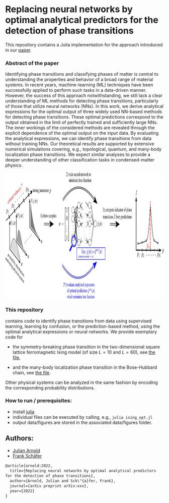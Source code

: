 # Replacing neural networks by optimal analytical predictors for the detection of phase transitions
This repository contains a Julia implementation for the approach introduced in our
[paper](https://arxiv.org/abs/xxxx).

### Abstract of the paper
Identifying phase transitions and classifying phases of matter is central to understanding the properties and behavior of a broad range of material systems. In recent years, machine-learning (ML) techniques have been successfully applied to perform such tasks in a data-driven manner. However, the success of this approach notwithstanding, we still lack a clear understanding of ML methods for detecting phase transitions, particularly of those that utilize neural networks (NNs). In this work, we derive analytical expressions for the optimal output of three widely used NN-based methods for detecting phase transitions. These optimal predictions correspond to the output obtained in the limit of perfectly trained and sufficiently large NNs. The inner workings of the considered methods are revealed through the explicit dependence of the optimal output on the input data. By evaluating the analytical expressions, we can identify phase transitions from data without training NNs. Our theoretical results are supported by extensive numerical simulations covering, e.g., topological, quantum, and many-body localization phase transitions. We expect similar analyses to provide a deeper understanding of other classification tasks in condensed-matter physics.


<p align="center">
  <img src="./misc/method.jpg" alt="scheme" height="400px" width="748px">
</p>

### This repository

contains code to identify phase transitions from data using supervised learning, learning by confusion, or the prediction-based method, using the optimal analytical expressions or neural networks. We provide exemplary code for

* the symmetry-breaking phase transition in the two-dimensional square lattice ferromagnetic Ising model (of size $L=10$ and $L=60$), see [the file](./continuously-updated-control/Control.jl),

* and the many-body localization phase transition in the Bose-Hubbard chain, see [the file](./piecewise-constant-control/Control.jl).

Other physical systems can be analyzed in the same fashion by encoding the corresponding probability distributions.

### How to run / prerequisites:

- install [julia](https://julialang.org/downloads/)
- individual files can be executed by calling, e.g., `julia ising_opt.jl`
- output data/figures are stored in the associated data/figures folder.

## Authors:

- [Julian Arnold](https://github.com/arnoldjulian)
- [Frank Schäfer](https://github.com/frankschae)

```
@article{arnold:2022,
  title={Replacing neural networks by optimal analytical predictors for the detection of phase transitions},
  author={Arnold, Julian and Sch\"{a}fer, Frank},
  journal={arXiv preprint arXiv:xxx},
  year={2022}
}
```
